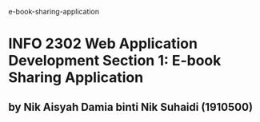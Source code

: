  e-book-sharing-application
# INFO 2302 Web Application Development Section 1:  E-book Sharing Application
## by Nik Aisyah Damia binti Nik Suhaidi (1910500)
